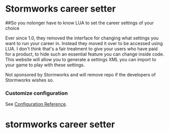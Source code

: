 # Stormworks career setter
##So you nolonger have to know LUA to set the career settings of your choice

Ever since 1.0, they removed the interface for changing what settings you want to run your career in. Instead they moved it over to be accessed using LUA.
I don't think that's a fair treatment to give your users who have paid for a product, to hide such an essential feature you can change inside code.
This website will allow you to generate a settings XML you can import to your game to play with these settings.

Not sponsored by Stormworks and will remove repo if the developers of Stormworks wishes so.

### Customize configuration
See [Configuration Reference](https://cli.vuejs.org/config/).
# stormworks career setter
